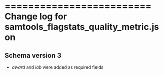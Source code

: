 =========================
Change log for samtools_flagstats_quality_metric.json
=========================

Schema version 3
----------------

* *award* and *lab* were added as required fields